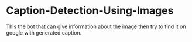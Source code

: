 # Caption-Detection-Using-Images
This the bot that can give information about the image then try to find it on google with generated caption.
